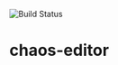![Build Status](https://travis-ci.org/Khrall/chaos-editor.svg?branch=master "Build Status")
# chaos-editor
